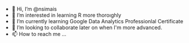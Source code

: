 - 👋 Hi, I’m @nsimais
- 👀 I’m interested in learning R more thoroıghly
- 🌱 I’m currently learning Google Data Analytics Professionlal Certificate
- 💞️ I’m looking to collaborate later on when I'm more advanced.
- 📫 How to reach me ...

<!---
nsimais/nsimais is a ✨ special ✨ repository because its `README.md` (this file) appears on your GitHub profile.
You can click the Preview link to take a look at your changes.
--->
